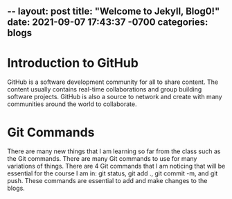 --
layout: post
title:  "Welcome to Jekyll, Blog0!"
date:   2021-09-07 17:43:37 -0700
categories: blogs
--
# Introduction to GitHub

GitHub is a software development community for all to share content. The content usually contains real-time collaborations and group building software projects. GitHub is also a source to network and create with many communities around the world to collaborate.

# Git Commands 

There are many new things that I am learning so far from the class such as the Git commands. There are many Git commands to use for many variations of things. There are 4 Git commands that I am noticing that will be essential for the course I am in: git status, git add ., git commit -m, and git push. These commands are essential to add and make changes to the blogs.
